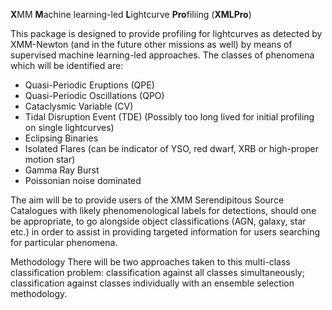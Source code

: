 **X**MM **M**achine learning-led **L**ightcurve **Pro**filiing (**XMLPro**)

This package is designed to provide profiling for lightcurves as detected by XMM-Newton (and in the future other missions as well) by means of supervised machine learning-led approaches. The classes of phenomena which will be identified are:

- Quasi-Periodic Eruptions (QPE)
- Quasi-Periodic Oscillations (QPO)
- Cataclysmic Variable (CV)
- Tidal Disruption Event (TDE) (Possibly too long lived for initial profiling on single lightcurves)
- Eclipsing Binaries
- Isolated Flares (can be indicator of YSO, red dwarf, XRB or high-proper motion star)
- Gamma Ray Burst
- Poissonian noise dominated

The aim will be to provide users of the XMM Serendipitous Source Catalogues with likely phenomenological labels for detections, should one be appropriate, to go alongside object classifications (AGN, galaxy, star etc.) in order to assist in providing targeted information for users searching for particular phenomena. 


Methodology
There will be two approaches taken to this multi-class classification problem: classification against all classes simultaneously; classification against classes individually with an ensemble selection methodology.
